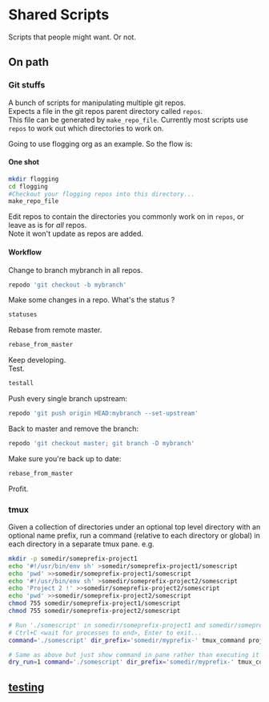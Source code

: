 # Shared Scripts

Scripts that people might want. Or not.

## On path
### Git stuffs
A bunch of scripts for manipulating multiple git repos.  
Expects a file in the git repos parent directory called `repos`.  
This file can be generated by `make_repo_file`.
Currently most scripts use `repos` to work out which directories to work on.

Going to use flogging org as an example. So the flow is:
#### One shot
```bash
mkdir flogging
cd flogging
#Checkout your flogging repos into this directory...
make_repo_file
```
Edit repos to contain the directories you commonly work on in `repos`, or leave as is for _all_ repos.  
Note it won't update as repos are added.
#### Workflow
Change to branch mybranch in all repos.  
```bash
repodo 'git checkout -b mybranch'
```
Make some changes in a repo.
What's the status ?  
```bash
statuses
```  
Rebase from remote master.  
```bash
rebase_from_master
```
Keep developing.  
Test.  
```bash
testall
```
Push every single branch upstream:  
```bash
repodo 'git push origin HEAD:mybranch --set-upstream'
```
Back to master and remove the branch:
```bash
repodo 'git checkout master; git branch -D mybranch' 
```
Make sure you're back up to date:  
```bash
rebase_from_master
```

Profit.  

### tmux
Given a collection of directories under an optional top level directory with an optional name prefix,
run a command (relative to each directory or global) in each directory in a separate tmux pane.
e.g.
```bash
mkdir -p somedir/someprefix-project1
echo '#!/usr/bin/env sh' >somedir/someprefix-project1/somescript
echo 'pwd' >>somedir/someprefix-project1/somescript
echo '#!/usr/bin/env sh' >somedir/someprefix-project2/somescript
echo 'Project 2 !' >>somedir/someprefix-project2/somescript
echo 'pwd' >>somedir/someprefix-project2/somescript
chmod 755 somedir/someprefix-project1/somescript
chmod 755 somedir/someprefix-project2/somescript

# Run './somescript' in somedir/someprefix-project1 and somedir/someprefix-project2 in separate tmux panes.
# Ctrl+C <wait for processes to end>, Enter to exit...
command='./somescript' dir_prefix='somedir/myprefix-' tmux_command project1 project2

# Same as above but just show command in pane rather than executing it
dry_run=1 command='./somescript' dir_prefix='somedir/myprefix-' tmux_command project1 project2
```

## [testing](testing)


